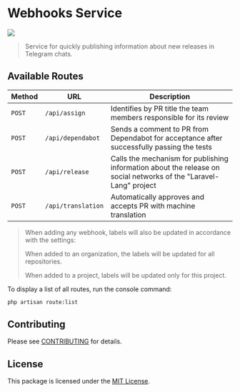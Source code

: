 # Webhooks Service

![](https://preview.dragon-code.pro/laravel-lang/webhooks-service.svg?brand=laravel)

> Service for quickly publishing information about new releases in Telegram chats.

## Available Routes

| Method | URL                | Description                                                                                                                                                 |
|--------|--------------------|-------------------------------------------------------------------------------------------------------------------------------------------------------------|
| `POST` | `/api/assign`      | Identifies by PR title the team members responsible for its review                                                                                          |
| `POST` | `/api/dependabot`  | Sends a comment to PR from Dependabot for acceptance after successfully passing the tests                                                                   |
| `POST` | `/api/release`     | Calls the mechanism for publishing information about the release on social networks of the "Laravel-Lang" project                                           |
| `POST` | `/api/translation` | Automatically approves and accepts PR with machine translation                                                                                              |

> When adding any webhook, labels will also be updated in accordance with the settings:
> 
> When added to an organization, the labels will be updated for all repositories.
> 
> When added to a project, labels will be updated only for this project.

To display a list of all routes, run the console command:

```Bash
php artisan route:list
```

## Contributing

Please see [CONTRIBUTING](https://laravel-lang.com/contributions.html) for details.

## License

This package is licensed under the [MIT License](https://laravel-lang.com/license.html).
